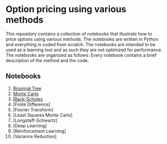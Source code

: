 # Option pricing using various methods

This repository contains a collection of notebooks that illustrate how to price options using various methods. The notebooks are written in Python and everything is coded from scratch. The notebooks are intended to be used as a learning tool and as such they are not optimized for performance. The notebooks are organized as follows:
Every notebook contains a brief description of the method and the code.


## Notebooks

1. [Binomial Tree](https://github.com/Jad-yehya/option-pricing/blob/main/binomial.ipynb)
2. [Monte Carlo](https://github.com/Jad-yehya/option-pricing/blob/main/montecarlo.ipynb)
3. [Black-Scholes](https://github.com/Jad-yehya/option-pricing/blob/main/black_scholes.ipynb)
4. [Finite Difference]
5. [Fourier Transform]
6. [Least Squares Monte Carlo]
7. [Longstaff-Schwartz]
8. [Deep Learning]
9. [Reinforcement Learning]
10. [Variance Reduction]
